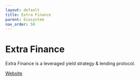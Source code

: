 ```yaml
---
layout: default
title: Extra Finance
parent: Ecosystem
nav_order: 50
---
```

# Extra Finance

Extra Finance is a leveraged yield strategy & lending protocol.

[Website](https://app.extrafi.io/)